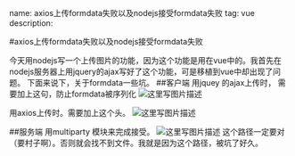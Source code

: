 name: axios上传formdata失败以及nodejs接受formdata失败
tag: vue
description: 

#axios上传formdata失败以及nodejs接受formdata失败

今天用nodejs写一个上传图片的功能，因为这个功能是用在vue中的。我首先在nodejs服务器上用jquery的ajax写好了这个功能，可是移植到vue中却出现了问题。
下面来说下，关于formdata一些坑。
##客户端
用jquey 的ajax上传时，
需要加上这句，防止formdata被序列化
![这里写图片描述](http://img.blog.csdn.net/20170613143915723?watermark/2/text/aHR0cDovL2Jsb2cuY3Nkbi5uZXQvYmx1ZWJsdWVza3lodWE=/font/5a6L5L2T/fontsize/400/fill/I0JBQkFCMA==/dissolve/70/gravity/SouthEast)

用axios上传时。需要加上这个头。
![这里写图片描述](http://img.blog.csdn.net/20170613143940597?watermark/2/text/aHR0cDovL2Jsb2cuY3Nkbi5uZXQvYmx1ZWJsdWVza3lodWE=/font/5a6L5L2T/fontsize/400/fill/I0JBQkFCMA==/dissolve/70/gravity/SouthEast)

##服务端
用multiparty 模块来完成接受。
![这里写图片描述](http://img.blog.csdn.net/20170613144219225?watermark/2/text/aHR0cDovL2Jsb2cuY3Nkbi5uZXQvYmx1ZWJsdWVza3lodWE=/font/5a6L5L2T/fontsize/400/fill/I0JBQkFCMA==/dissolve/70/gravity/SouthEast)
这个路径一定要对（要村子啊）。否则就会找不到文件。我就是因为这个路径，被坑了好久。